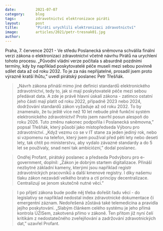 ```yaml
---
date:         2021-07-07
category:     blog
tags:         zdravotnictví elektronizace piráti
layout:       post
title:        "Piráti urychlili elektronizaci zdravotnictví"
image:        articles/2021/petr-tresnak01.jpg
author:       
---
```


Praha, 7. července 2021 - Ve středu Poslanecká sněmovna schválila finální verzi zákona o elektronizaci zdravotnictví včetně návrhu Pirátů na urychlení tohoto procesu.  „Původní vládní verze počítala s absurdně pozdními termíny, kdy by například poskytovatelé péče museli mezi sebou povinně sdílet data až od roku 2032. To je za nás nepřijatelné, prosadil jsem proto výrazně kratší lhůtu,” uvedl pirátský poslanec Petr Třešňák.


> „Návrh zákona přináší mimo jiné definici standardů elektronického zdravotnictví, tedy to, jak si mají poskytovatelé péče mezi sebou předávat data. A zde je právě hlavní úskalí zákona - zatímco ostatní jeho části mají platit od roku 2022, případně 2023 nebo 2024, dodržování standardů zákon vyžaduje až od roku 2032. To by znamenalo, že tu ještě více než 10 let nebude plně funkční systém elektronického zdravotnictví! Proto jsem navrhl posun alespoň do roku 2026. Tuto změnu nakonec podpořila i Poslanecká sněmovna,” popsal Třešňák, který působí jako místopředseda Výboru pro zdravotnictví. „Když vezmu co se v IT stane za jeden jediný rok, nebo si vzpomenu na telefon, který jsem používal před pěti lety nebo deseti lety, tak chtít po ministerstvu, aby vydalo závazné standardy a do 5 let se používaly, snad není tak ambiciózní,” dodal poslanec. 


> Ondřej Profant, pirátský poslanec a předseda Podvýboru pro e-government, doplnil: „Zákon je dobrým startem digitalizace. Přináší nezbytné základní kameny, kterými jsou například registr zdravotnických pracovníků a další kmenové registry. I díky našemu tlaku zákon nezavádí velkého bratra a ctí principy decentralizace. Centralizují se jenom skutečně nutné věci.” 


> I po přijetí zákona bude podle něj třeba dořešit řadu věcí - do legislativy se například nedostal index zdravotnické dokumentace či emergentní záznam. Nedořešená zůstává také telemedicína a pravidla jejího poskytování. „Slabým článkem celého systému je jeho přímá kontrola ÚZISem, zakotvená přímo v zákoně. Ten přitom již nyní čelí kritikám z nedostatečného zveřejňování a zadržování zdravotnických dat,” uzavřel Profant.
